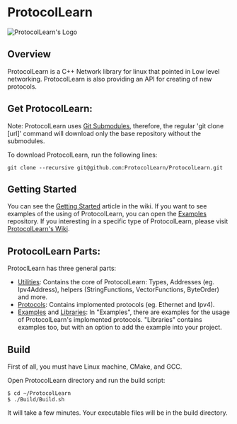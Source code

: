 # ProtocolLearn

![ProtocolLearn's Logo](https://github.com/ProtocolLearn/ProtocolLearn/blob/master/Images/Logo.png)

## Overview
ProtocolLearn is a C++ Network library for linux that pointed in Low level networking. ProtocolLearn is also providing an API for creating of new protocols.

## Get ProtocolLearn:
Note: ProtocolLearn uses [Git Submodules](https://git-scm.com/book/en/v2/Git-Tools-Submodules), therefore, the regular 'git clone [url]' command will download only the base repository without the submodules. 

To download ProtocolLearn, run the following lines:

```console
git clone --recursive git@github.com:ProtocolLearn/ProtocolLearn.git
```

## Getting Started
You can see the [Getting Started](https://github.com/ProtocolLearn/ProtocolLearn/wiki/Getting-Started) article in the wiki.
If you want to see examples of the using of ProtocolLearn, you can open the [Examples](https://github.com/ProtocolLearn/ProtocolLearn-Examples) repository.
If you interesting in a specific type of ProtocolLearn, please visit [ProtocolLearn's Wiki](https://github.com/ProtocolLearn/ProtocolLearn/wiki).

## ProtocolLearn Parts:
ProtoclLearn has three general parts:
* [Utilities](https://github.com/ProtocolLearn/ProtocolLearn-Utilities): Contains the core of ProtocolLearn: Types, Addresses (eg. Ipv4Address), helpers (StringFunctions, VectorFunctions, ByteOrder) and more.
* [Protocols](https://github.com/ProtocolLearn/ProtocolLearn-Protocols): Contains implomented protocols (eg. Ethernet and Ipv4).
* [Examples](https://github.com/ProtocolLearn/ProtocolLearn-Examples) and [Libraries](https://github.com/ProtocolLearn/ProtocolLearn-Libraries): In "Examples", there are examples for the usage of ProtocolLearn's implomented protocols. "Libraries" contains examples too, but with an option to add the example into your project.

## Build
First of all, you must have Linux machine, CMake, and GCC.

Open ProtocolLearn directory and run the build script:
```console
$ cd ~/ProtocolLearn
$ ./Build/Build.sh
```
It will take a few minutes.
Your executable files will be in the build directory.
